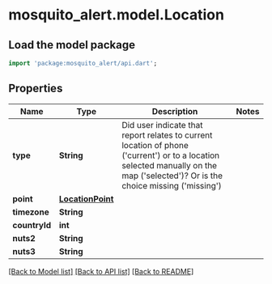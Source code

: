 # mosquito_alert.model.Location

## Load the model package
```dart
import 'package:mosquito_alert/api.dart';
```

## Properties
Name | Type | Description | Notes
------------ | ------------- | ------------- | -------------
**type** | **String** | Did user indicate that report relates to current location of phone ('current') or to a location selected manually on the map ('selected')? Or is the choice missing ('missing') | 
**point** | [**LocationPoint**](LocationPoint.md) |  | 
**timezone** | **String** |  | 
**countryId** | **int** |  | 
**nuts2** | **String** |  | 
**nuts3** | **String** |  | 

[[Back to Model list]](../README.md#documentation-for-models) [[Back to API list]](../README.md#documentation-for-api-endpoints) [[Back to README]](../README.md)


